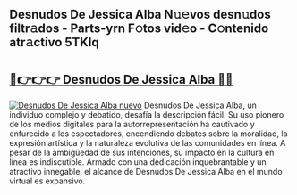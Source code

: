 ## Desnudos De Jessica Alba N𝚞𝚎vos desn𝚞dos filtr𝚊dos - Parts-yrn F𝚘tos vid𝚎o - C𝚘ntenido atr𝚊ctivo 5TKlq

# <h2><a href="http://mb9c1n8.tromn.icu/?c=Desnudos+De+Jessica+Alba">🔗👉👉👉 Desnudos De Jessica Alba 🔗🔗</a></h2>

[![Desnudos De Jessica Alba nuevo](https://i.imgur.com/pEAQMta.gif)](http://mb9c1n8.tromn.icu/?c=Desnudos+De+Jessica+Alba)
Desnudos De Jessica Alba, un individuo complejo y debatido, desafía la descripción fácil. Su uso pionero de los medios digitales para la autorrepresentación ha cautivado y enfurecido a los espectadores, encendiendo debates sobre la moralidad, la expresión artística y la naturaleza evolutiva de las comunidades en línea. A pesar de la ambigüedad de sus intenciones, su impacto en la cultura en línea es indiscutible. Armado con una dedicación inquebrantable y un atractivo innegable, el alcance de Desnudos De Jessica Alba en el mundo virtual es expansivo.
